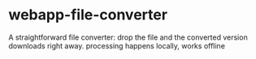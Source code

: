# webapp-file-converter
A straightforward file converter: drop the file and the converted version downloads right away. processing happens locally, works offline
